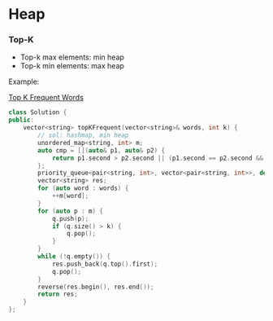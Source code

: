 # Heap

### Top-K

* Top-k max elements: min heap
* Top-k min elements: max heap

Example:

[Top K Frequent Words](https://leetcode.com/problems/top-k-frequent-words/)

```cpp
class Solution {
public:
    vector<string> topKFrequent(vector<string>& words, int k) {
        // sol: hashmap, min heap
        unordered_map<string, int> m;
        auto cmp = [](auto& p1, auto& p2) {
            return p1.second > p2.second || (p1.second == p2.second && p1.first < p2.first);
        };
        priority_queue<pair<string, int>, vector<pair<string, int>>, decltype(cmp)> q(cmp);
        vector<string> res;
        for (auto word : words) {
            ++m[word];
        }
        for (auto p : m) {
            q.push(p);
            if (q.size() > k) {
                q.pop();
            }
        }
        while (!q.empty()) {
            res.push_back(q.top().first);
            q.pop();
        }
        reverse(res.begin(), res.end());
        return res;
    }
};
```


